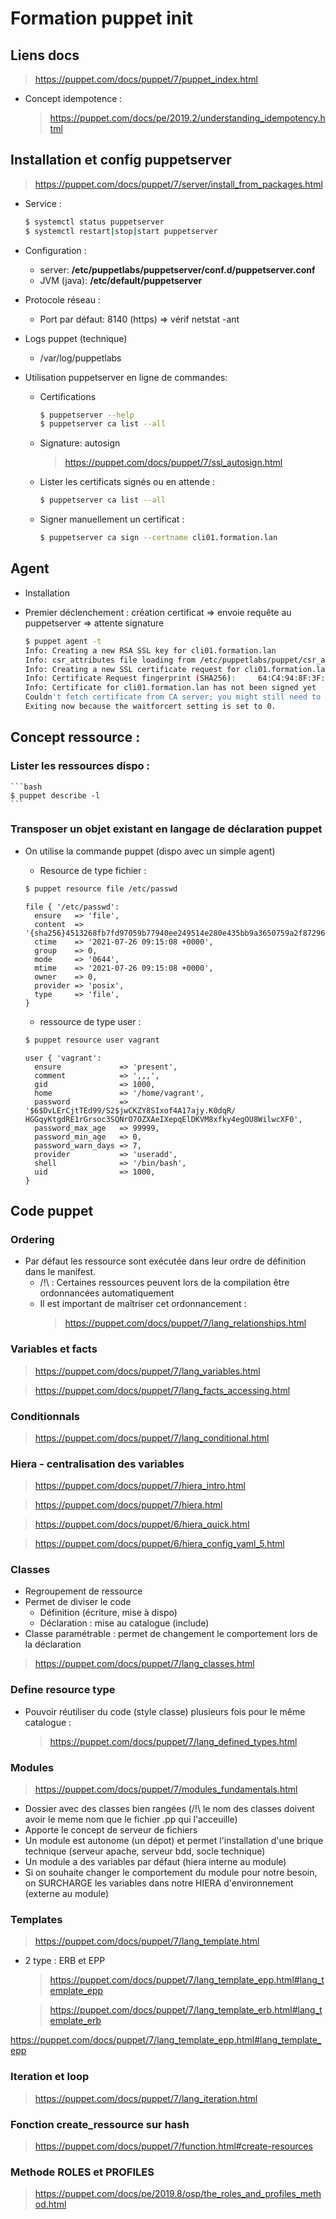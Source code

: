 # Formation puppet init

## Liens docs

> https://puppet.com/docs/puppet/7/puppet_index.html

- Concept idempotence :

    > https://puppet.com/docs/pe/2019.2/understanding_idempotency.html

## Installation et config puppetserver

> https://puppet.com/docs/puppet/7/server/install_from_packages.html

- Service :
    ```bash
    $ systemctl status puppetserver
    $ systemctl restart|stop|start puppetserver
    ```

- Configuration :
    - server: **/etc/puppetlabs/puppetserver/conf.d/puppetserver.conf**
    - JVM (java): **/etc/default/puppetserver**

- Protocole réseau :
    - Port par défaut: 8140 (https) => vérif netstat -ant

- Logs puppet (technique)
    - /var/log/puppetlabs

- Utilisation puppetserver en ligne de commandes:
    - Certifications
        ```bash
        $ puppetserver --help
        $ puppetserver ca list --all
        ```
    - Signature: autosign
      > https://puppet.com/docs/puppet/7/ssl_autosign.html
    
    - Lister les certificats signés ou en attende :
        ```bash
        $ puppetserver ca list --all
        ```
    
    - Signer manuellement un certificat :

        ```bash
        $ puppetserver ca sign --certname cli01.formation.lan
        ```


## Agent 

- Installation

- Premier déclenchement : création certificat => envoie requête au puppetserver => attente signature
    ```bash
    $ puppet agent -t
    Info: Creating a new RSA SSL key for cli01.formation.lan
    Info: csr_attributes file loading from /etc/puppetlabs/puppet/csr_attributes.   yal
    Info: Creating a new SSL certificate request for cli01.formation.lan
    Info: Certificate Request fingerprint (SHA256):     64:C4:94:8F:3F:BB:AA:DF:63:7A:17:22:38:4E:7D:A3:B7:FC:E8:B8:69:31:BE:D9:12:C3:E B:42:7F:71:94:8B
    Info: Certificate for cli01.formation.lan has not been signed yet
    Couldn't fetch certificate from CA server; you might still need to sign this agent's certificate (cli01.formation.lan).
    Exiting now because the waitforcert setting is set to 0.
    ```

## Concept ressource :

### Lister les ressources dispo :

    ```bash
    $ puppet describe -l
    ```


### Transposer un objet existant en langage de déclaration puppet

- On utilise la commande puppet (dispo avec un simple agent)

    - Resource de type fichier :
    ```bash
    $ puppet resource file /etc/passwd
    ```
    ```puppet
    file { '/etc/passwd':
      ensure   => 'file',
      content  => '{sha256}4513268fb7fd97059b77940ee249514e280e435bb9a3650759a2f8729662c7b5',
      ctime    => '2021-07-26 09:15:08 +0000',
      group    => 0,
      mode     => '0644',
      mtime    => '2021-07-26 09:15:08 +0000',
      owner    => 0,
      provider => 'posix',
      type     => 'file',
    }
    ```

    - ressource de type user :
    ```bash
    $ puppet resource user vagrant
    ```
    ```puppet
    user { 'vagrant':
      ensure             => 'present',
      comment            => ',,,',
      gid                => 1000,
      home               => '/home/vagrant',
      password           => '$6$DvLErCjtTEd99/S2$jwCKZY8SIxof4A17ajy.K0dqR/      HGGqyKtgdRE1rGrsoc3SQNrO7OZXAeIXepqElDKVM8xfky4egOU8WilwcXF0',
      password_max_age   => 99999,
      password_min_age   => 0,
      password_warn_days => 7,
      provider           => 'useradd',
      shell              => '/bin/bash',
      uid                => 1000,
    }
    ```


## Code puppet 

### Ordering

- Par défaut les ressource sont exécutée dans leur ordre de définition dans le manifest.
    - /!\ : Certaines ressources peuvent lors de la compilation être ordonnancées automatiquement
    - Il est important de maîtriser cet ordonnancement :
        > https://puppet.com/docs/puppet/7/lang_relationships.html

### Variables et facts

  > https://puppet.com/docs/puppet/7/lang_variables.html

  > https://puppet.com/docs/puppet/7/lang_facts_accessing.html


### Conditionnals

  > https://puppet.com/docs/puppet/7/lang_conditional.html

### Hiera - centralisation des variables

  > https://puppet.com/docs/puppet/7/hiera_intro.html

  > https://puppet.com/docs/puppet/7/hiera.html

  > https://puppet.com/docs/puppet/6/hiera_quick.html

  > https://puppet.com/docs/puppet/6/hiera_config_yaml_5.html

### Classes

- Regroupement de ressource
- Permet de diviser le code
    - Définition (écriture, mise à dispo)
    - Déclaration : mise au catalogue (include)
- Classe paramétrable : permet de changement le comportement lors de la déclaration

> https://puppet.com/docs/puppet/7/lang_classes.html

### Define resource type

- Pouvoir réutiliser du code (style classe) plusieurs fois pour le même catalogue :
  > https://puppet.com/docs/puppet/7/lang_defined_types.html


### Modules

> https://puppet.com/docs/puppet/7/modules_fundamentals.html

- Dossier avec des classes bien rangées (/!\ le nom des classes doivent avoir le meme nom que le fichier .pp qui l'acceuille)
- Apporte le concept de serveur de fichiers
- Un module est autonome (un dépot) et permet l'installation d'une brique technique (serveur apache, serveur bdd, socle technique)
- Un module a des variables par défaut (hiera interne au module)
- Si on souhaite changer le comportement du module pour notre besoin, on SURCHARGE les variables dans notre HIERA d'environnement (externe au module)


### Templates

> https://puppet.com/docs/puppet/7/lang_template.html

- 2 type : ERB et EPP

  > https://puppet.com/docs/puppet/7/lang_template_epp.html#lang_template_epp
  
  > https://puppet.com/docs/puppet/7/lang_template_erb.html#lang_template_erb

https://puppet.com/docs/puppet/7/lang_template_epp.html#lang_template_epp


### Iteration et loop 

> https://puppet.com/docs/puppet/7/lang_iteration.html


### Fonction create_ressource sur hash

> https://puppet.com/docs/puppet/7/function.html#create-resources


### Methode ROLES et PROFILES

> https://puppet.com/docs/pe/2019.8/osp/the_roles_and_profiles_method.html